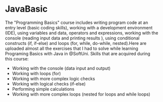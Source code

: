 # JavaBasic
The "Programming Basics" course includes writing program code at an entry level (basic coding skills), working with a development environment (IDE), using variables and data, operators and expressions, working with the console (reading input data and printing results ), using conditional constructs (if, if-else) and loops (for, while, do-while, nested).Here are uploaded almost all the exercises that I had to solve while learning Programing Basics with Java in @SoftUni.
Skills that are acquired during this course:
- Working with the console (data input and output)
- Working with loops (for)
- Working with more complex logic checks
- Working with logical checks (if-else)
- Performing simple calculations
- Working with more complex loops (nested for loops and while loops)
